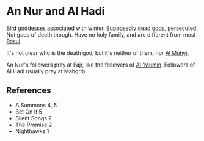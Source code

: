 # An Nur and Al Hadi
[Bird](Bird) [goddesses](Culture/Gods.md) associated with winter. Supposedly dead gods, persecuted. Not gods of death though. Have no holy family, and are different from most [Rasul](Person/Group/Rasul.md).

It's not clear who is the death god, but it's neither of them, nor [Al Muhyi](Culture/Deity/Al%20Muhyi.md).

An Nur's followers pray at Fajr, like the followers of [Al 'Mumin](Culture/Deity/Al%20Mumin.md). Followers of Al Hadi usually pray at Mahgrib.

## References
- A Summons 4, 5
- Bet On It 5
- Silent Songs 2
- The Promise 2
- Nighthawks 1

